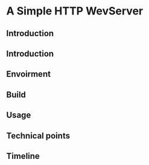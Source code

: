 # A Simple HTTP WevServer
## Introduction

## Introduction

## Envoirment

## Build

## Usage

## Technical points

## Timeline 
